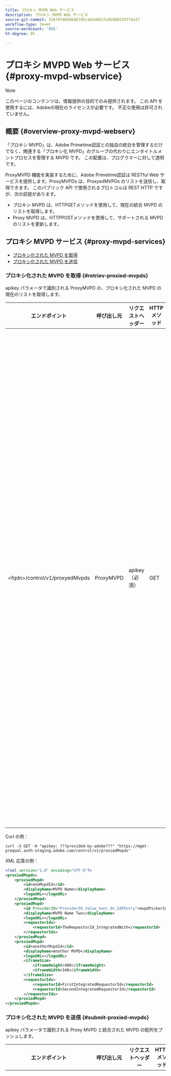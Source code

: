 ```yaml
---
title: プロキシ MVPD Web サービス
description: プロキシ MVPD Web サービス
source-git-commit: 326f97d058646795cab5d062fa5b980235f7da37
workflow-type: tm+mt
source-wordcount: '955'
ht-degree: 0%

---
```



# プロキシ MVPD Web サービス {#proxy-mvpd-wbservice}

>[!NOTE]
>
>このページのコンテンツは、情報提供の目的でのみ提供されます。 この API を使用するには、Adobeの現在のライセンスが必要です。 不正な使用は許可されていません。

## 概要 {#overview-proxy-mvpd-webserv}

「プロキシ MVPD」は、Adobe Primetime認証との独自の統合を管理するだけでなく、関連する「プロキシ化 MVPD」のグループの代わりにエンタイトルメントプロセスを管理する MVPD です。 この配置は、プログラマーに対して透明です。

ProxyMVPD 機能を実装するために、Adobe Primetime認証は RESTful Web サービスを提供します。ProxyMVPDs は、ProxyedMVPDs のリストを送信し、取得できます。 このパブリック API で使用されるプロトコルは REST HTTP ですが、次の前提があります。

* プロキシ MVPD は、HTTPGETメソッドを使用して、現在の統合 MVPD のリストを取得します。
* Proxy MVPD は、HTTPPOSTメソッドを使用して、サポートされる MVPD のリストを更新します。

## プロキシ MVPD サービス {#proxy-mvpd-services}

* [プロキシ化された MVPD を取得](#retriev-proxied-mvpds)
* [プロキシ化された MVPD を送信](#submit-proxied-mvpds)

### プロキシ化された MVPD を取得 {#retriev-proxied-mvpds}

apikey パラメータで識別される ProxyMVPD の、プロキシ化された MVPD の現在のリストを取得します。

| エンドポイント | 呼び出し元 | リクエストヘッダー | HTTP メソッド | HTTP 応答 |
|---|---|---|---|---|
| &lt;fqdn>/control/v1/proxyedMvpds | ProxyMVPD | apikey（必須） | GET | <ul><li> 200 (ok) — リクエストが正常に処理され、応答に XML 形式の ProxiedMVPDs のリストが含まれます</li><li>401 （未認証） — 指定された資格情報に対してユーザー認証が必要か、認証が許可されていません。  次のいずれかを示します。<ul><li>リクエストヘッダーに apikey トークンが存在しません</li><li>リクエスト元は、許可リストに存在しない IP アドレスです</li><li>トークンが無効です</li></ul></li><li>403 (forbidden) — 指定されたパラメーターに対して操作がサポートされていないか、プロキシ MVPD がプロキシとして設定されていないか、見つからないことを示します</li><li>405（許可されていないメソッド） -GETまたはPOST以外の HTTP メソッドが使用されました。 HTTP メソッドは、通常はサポートされていないか、この特定のエンドポイントではサポートされていません。</li><li>500（内部サーバーエラー） — リクエストプロセス中に、サーバー側でエラーが発生しました。</li></ul> |

Curl の例：

`curl -X GET -H "apikey: ???provided-by-adobe???" "https://mgmt-prequal.auth-staging.adobe.com/control/v1/proxiedMvpds"`


XML 応答の例：

```xml
<?xml version="1.0" encoding="UTF-8"?>
<proxiedMvpds>
    <proxiedMvpd>
        <id>oneMvpdId</id>
        <displayName>MVPD Name</displayName>
        <logoURL></logoURL>
    </proxiedMvpd>
    <proxiedMvpd>
        <id ProviderID="ProviderID_Value_Sent_On_IdPEntry">mvpdPickerId</id>
        <displayName>MVPD Name Two</displayName>
        <logoURL></logoURL>
        <requestorIds>
            <requestorId>TheRequestorId_IntegratedWith</requestorId>
        </requestorIds>
    </proxiedMvpd>
    <proxiedMvpd>
        <id>anotherMvpdId</id>
        <displayName>Another MVPD</displayName>
        <logoURL></logoURL>
        <iframeSize>
            <iframeHeight>400</iframeHeight>
            <iframeWidth>340</iframeWidth>
        </iframeSize>
        <requestorIds>
            <requestorId>FirstIntegratedRequestorId</requestorId>
            <requestorId>SecondIntegratedRequestorId</requestorId>
        </requestorIds>
    </proxiedMvpd>
</proxiedMvpds>
```

### プロキシ化された MVPD を送信 {#submit-proxied-mvpds}

apikey パラメータで識別される Proxy MVPD と統合された MVPD の配列をプッシュします。

| エンドポイント | 呼び出し元 | リクエストヘッダー | HTTP メソッド | HTTP 応答 |
|:------------------------------:|:---------:|:--------------------------------------------:|:-----------:|:------------------------------------------------------------------------------------------------------------------------------------------------------------------------------------------------------------------------------------------------------------------------------------------------------------------------------------------------------------------------------------------------------------------------------------------------------------------------------------------------------------------------------------------------------------------------------------------------------------------------------------------------------------------------------------------------------------------------------------------------------------------------------------------------------------------------------------------------------------------------------------------------:|
| &lt;fqdn>/control/v1/proxyedMvpds | ProxyMVPD | apikey （必須） proxied-mvpds （必須） | POST | <ul><li>201（作成済み） — プッシュは正常に処理されました</li><li>400（無効なリクエスト） — サーバーはリクエストの処理方法を知りません。<ul><li>受信 XML は、この仕様でパブリッシュされたスキーマに準拠していません</li><li>プロキシ化された mvpds に一意の ID がありません</li><li>プッシュされた requestorIds は、応答コード 400 に対する「その他のサーブレット」コンテナの理由が存在しません</li></ul><li>401 （未認証） - apikey が無効か、呼び出し元の IP が許可リスト上にありません</li><li>403 (forbidden) — 指定されたパラメーターに対して操作がサポートされていないか、プロキシ MVPD がプロキシとして設定されていないか、見つからないことを示します</li><li>405（許可されていないメソッド） -GETまたはPOST以外の HTTP メソッドが使用されました。 HTTP メソッドは、通常はサポートされていないか、この特定のエンドポイントではサポートされていません。</li><li>500（内部サーバーエラー） — リクエストプロセス中に、サーバー側でエラーが発生しました。</li></ul> |

Curl の例：

`curl -X POST -H "apikey: <API_KEY>" "https://mgmt-prequal.auth.adobe.com/control/v1/proxiedMvpds" -d "proxied-mvpds=%3CproxiedMvpds%3E%3CproxiedMvpd%3E%3CdisplayName%3EFirst%20MVPD%20Name%3C%2FdisplayName%3E%3Cid%3EfirstMVPDId%3C%2Fid%3E%3ClogoURL%3E%3C%2FlogoURL%3E%3C%2FproxiedMvpd%3E%3CproxiedMvpd%3E%3Cid%20ProviderID%3D%22ProviderID_Value_Sent_On_IdPEntry%22%3EmvpdPickerId%3C%2Fid%3E%3CdisplayName%3EMVPD%20Name%20Two%3C%2FdisplayName%3E%3ClogoURL%3E%3C%2FlogoURL%3E%3CrequestorIds%3E%3CrequestorId%3ETHE_REQUESTOR_ID%3C%2FrequestorId%3E%3C%2FrequestorIds%3E%3C%2FproxiedMvpd%3E%3C%2FproxiedMvpds%3E"`



XML の例：

```xml
<?xml version="1.0" encoding="UTF-8"?>
<proxiedMvpds>
    <proxiedMvpd>
        <id>oneMvpdId</id>
        <displayName>MVPD Name</displayName>
        <logoURL></logoURL>
    </proxiedMvpd>
    <proxiedMvpd>
        <id ProviderID="ProviderID_Value_Sent_On_IdPEntry">mvpdPickerId</id>
        <displayName>MVPD Name Two</displayName>
        <logoURL></logoURL>
        <requestorIds>
            <requestorId>TheRequestorId_IntegratedWith</requestorId>
        </requestorIds>
    </proxiedMvpd>
    <proxiedMvpd>
        <id>anotherMvpdId</id>
        <displayName>Another MVPD</displayName>
        <logoURL></logoURL>
        <iframeSize>
            <iframeHeight>400</iframeHeight>
            <iframeWidth>340</iframeWidth>
        </iframeSize>
        <requestorIds>
            <requestorId>FirstIntegratedRequestorId</requestorId>
            <requestorId>SecondIntegratedRequestorId</requestorId>
        </requestorIds>
    </proxiedMvpd>
</proxiedMvpds>
```


### 転記頻度 {#posting-frequency}

Adobe Primetime認証では、以前のプッシュから変更があった場合にのみ、ProxyMVPDs が ProxyedMVPDs のリストをプッシュすることをお勧めします。

### プロキシ化された MVPD を削除中 {#delete-proxied-freqency}

ProxyMVPD が空の ProxyedMVPDs リストを持つ XML レコードをプッシュした場合、その空のリストは他のリストと同様にシステムに保存されるので、前のリストを効果的に削除します。



## XSD 形式 {#xsd-format}

Adobeは、パブリック Web サービスとの間でプロキシ化された MVPD を投稿/取得するために、以下の受け入れ可能な形式を定義しました。

```xml
<?xml version="1.0" encoding="UTF-8"?>
<xs:schema xmlns:xs="http://www.w3.org/2001/XMLSchema"
           xmlns:pxm="http://tve.adobe.com/data/proxiedmvpd"
           targetNamespace="http://tve.adobe.com/data/proxiedmvpd"
           elementFormDefault="qualified"
           version="1.0">
    <xs:complexType name="iframeSize">
        <xs:all>
            <xs:element name="iframeHeight" type="xs:int" minOccurs="1" maxOccurs="1" nillable="false"/>
            <xs:element name="iframeWidth" type="xs:int" minOccurs="1" maxOccurs="1" nillable="false"/>
        </xs:all>
    </xs:complexType>
    <xs:complexType name="requestorIds">
        <xs:annotation>
            <xs:documentation>List of requestors/programmers integrated with the proxied MVPD</xs:documentation>
        </xs:annotation>
        <xs:sequence>
            <xs:element name="requestorId" type="xs:string" minOccurs="1" maxOccurs="unbounded" nillable="false">
                <xs:annotation>
                    <xs:documentation>The requestor/programmer identifier recognized by Adobe</xs:documentation>
                </xs:annotation>
            </xs:element>
        </xs:sequence>
    </xs:complexType>
    <xs:complexType name="proxiedMvpd">
        <xs:all>
            <xs:element name="id" minOccurs="1" maxOccurs="1" nillable="false">
                <xs:annotation>
                    <xs:documentation>The id must conform to the regular expression: ([a-zA-Z0-9]+((\-)|[_])*)</xs:documentation>
                </xs:annotation>
                <xs:complexType>
                    <xs:simpleContent>
                        <xs:extension base="xs:string">
                            <xs:attribute name="ProviderID">
                                <xs:simpleType>
                                    <xs:restriction base="xs:string">
                                        <xs:minLength value="1"/>
                                        <xs:maxLength value="128"/>
                                    </xs:restriction>
                                </xs:simpleType>
                            </xs:attribute>
                        </xs:extension>
                    </xs:simpleContent>
                </xs:complexType>
            </xs:element>
            <xs:element name="displayName" type="xs:string" minOccurs="1" maxOccurs="1" nillable="false"/>
            <xs:element name="logoURL" type="xs:anyURI" minOccurs="1" maxOccurs="1" nillable="false"/>
            <xs:element name="iframeSize" type="pxm:iframeSize" minOccurs="0" maxOccurs="1"/>
            <xs:element name="requestorIds" type="pxm:requestorIds" minOccurs="0" maxOccurs="1"/>
        </xs:all>
    </xs:complexType>
    <xs:element name="proxiedMvpds">
        <xs:annotation>
            <xs:documentation>List of Proxied MVPD</xs:documentation>
        </xs:annotation>
        <xs:complexType>
            <xs:sequence>
                <xs:element name="proxiedMvpd" type="pxm:proxiedMvpd" minOccurs="0" maxOccurs="unbounded"/>
            </xs:sequence>
        </xs:complexType>
    </xs:element>
</xs:schema>
```

**要素に関するメモ：**

* `id` （必須） — プロキシ化された MVPD ID は、MVPD の名前に関連する文字列で、次の文字のいずれかを使用する必要があります（トラッキング目的で Programmers に公開されるため）。
   * 任意の英数字、アンダースコア (「_」) およびハイフン (「 — 」)。
   * idID は、次の正規表現に準拠している必要があります。
      `(a-zA-Z0-9((-)|_)*)`

      したがって、文字を少なくとも 1 つ含み、文字で始まり、任意の文字、数字、ダッシュ、アンダースコアを続ける必要があります。

* `iframeSize` （オプション） - iframeSize 要素はオプションです。MVPD 認証ページが iFrame 内にあると想定される場合の iFrame のサイズを定義します。 それ以外の場合、iframeSize 要素が存在しない場合、認証はブラウザーの完全なリダイレクトページでおこなわれます。
* `requestorIds` （オプション） - requestorIds 値はAdobeで提供されます。 プロキシ化された MVPD を少なくとも 1 つの requestorId と統合する必要があるという要件があります。 プロキシ化された MVPD 要素に「requestorIds」タグが存在しない場合、そのプロキシ化された MVPD は、プロキシ MVPD の下に統合された、使用可能なすべてのリクエスタと統合されます。
* `ProviderID` （オプション） - ProviderID 属性が id 要素に存在する場合、ProviderID の値は、プロキシ MVPD / SubMVPD ID としてプロキシ MVPD に SAML 認証リクエストで送信されます（id 値の代わりに）。 この場合、 id の値は、プログラマーページに表示される MVPD ピッカーでのみ使用され、内部的にはAdobe Primetime認証によって使用されます。 ProviderID 属性の長さは 1 ～ 128 文字にする必要があります。

## セキュリティ {#security}

リクエストが有効であると見なされるためには、次のルールに従う必要があります。

* リクエストヘッダーには、セキュリティ API キーパラメーターが含まれている必要があります。 （これは、プロキシ MVPD の呼び出しを一意に識別するアプリケーションキーです）。
* リクエストは、許可されている特定の IP アドレスから送信される必要があります。
* リクエストは、SSL プロトコルを使用して送信する必要があります。

Adobeはトークンの（静的な）値を提供します。 この値は、認証および承認プロセスで使用されます。  リクエストヘッダーに存在し、上記のリストにないパラメーターは無視されます。

Curl の例：

`curl -X GET -H "apikey: ???provided-by-adobe???" "https://mgmt-prequal.auth-staging.adobe.com/control/v1/proxiedMvpds"`

## Adobe Primetime認証環境用のプロキシ MVPD Web サービスエンドポイント {#proxy-mvpd-wevserv-endpoints}

* **実稼動 URL :** https://mgmt.auth.adobe.com/control/v1/proxiedMvpds
* **ステージング URL:** https://mgmt.auth-staging.adobe.com/control/v1/proxiedMvpds
* **実稼動前の URL:** https://mgmt-prequal.auth.adobe.com/control/v1/proxiedMvpds
* **事前ステージング URL:** https://mgmt-prequal.auth-staging.adobe.com/control/v1/proxiedMvpds

<!--
>[!RELATEDINFORMATION]
>* [Proxy MVPD SAML integration](/help/authentication/proxy-mvpd-saml-int.md)
>* [User metadata exchange](/help/authentication/mvpd-user-metadata-exchng.md)
>* [Technical paper](/help/authentication/technical-paper.md)
>* [Adobe Primetime Authentication glossary](/help/authentication/glossary.md)
-->
